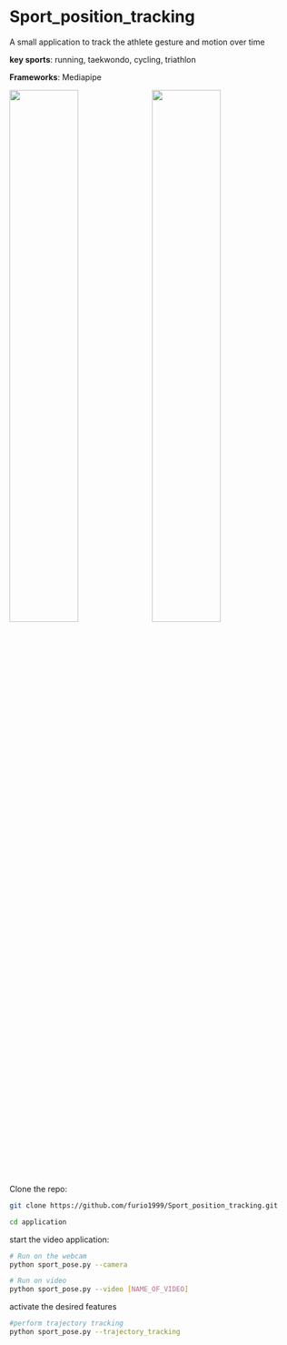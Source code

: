 # Sport_position_tracking
A small application to track the athlete gesture and motion over time

**key sports**: running, taekwondo, cycling, triathlon

**Frameworks**: Mediapipe


<p float="center">
  <img src="application/videos/tkdpose.mp4" width="49%" />
  <img src="application/videos/runpose.mp4" width="49%" />
</p>

Clone the repo:
```bash
git clone https://github.com/furio1999/Sport_position_tracking.git
```

```bash
cd application
```
start the video application:
```bash
# Run on the webcam
python sport_pose.py --camera

# Run on video 
python sport_pose.py --video [NAME_OF_VIDEO]
```

activate the desired features
```bash
#perform trajectory tracking
python sport_pose.py --trajectory_tracking
```
